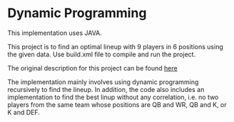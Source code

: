 # Dynamic Programming

This implementation uses JAVA.

This project is to find an optimal lineup with 9 players in 6 positions using the given data. Use build.xml file to compile and run the project.

The original description for this project can be found [here](https://courses.cs.washington.edu/courses/cse417/18wi/hws/hw6/hw6.html)

The implementation mainly involves using dynamic programming recursively to find the lineup. In addition, the code also includes an implementation to find the best linup without any correlation, i.e. no two players from the same team whose positions are QB and WR, QB and K, or K and DEF.

